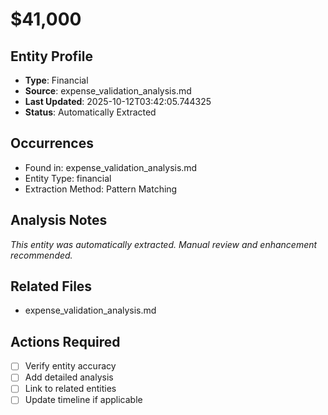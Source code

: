 # $41,000

## Entity Profile
- **Type**: Financial
- **Source**: expense_validation_analysis.md
- **Last Updated**: 2025-10-12T03:42:05.744325
- **Status**: Automatically Extracted

## Occurrences
- Found in: expense_validation_analysis.md
- Entity Type: financial
- Extraction Method: Pattern Matching

## Analysis Notes
*This entity was automatically extracted. Manual review and enhancement recommended.*

## Related Files
- expense_validation_analysis.md

## Actions Required
- [ ] Verify entity accuracy
- [ ] Add detailed analysis
- [ ] Link to related entities
- [ ] Update timeline if applicable
